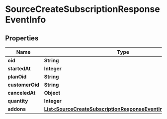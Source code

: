 

# SourceCreateSubscriptionResponseEventInfo


## Properties

| Name | Type | Description | Notes |
|------------ | ------------- | ------------- | -------------|
|**oid** | **String** |  |  [optional] |
|**startedAt** | **Integer** |  |  [optional] |
|**planOid** | **String** |  |  [optional] |
|**customerOid** | **String** |  |  [optional] |
|**canceledAt** | **Object** |  |  [optional] |
|**quantity** | **Integer** |  |  [optional] |
|**addons** | [**List&lt;SourceCreateSubscriptionResponseEventInfoAddonsInner&gt;**](SourceCreateSubscriptionResponseEventInfoAddonsInner.md) |  |  [optional] |



